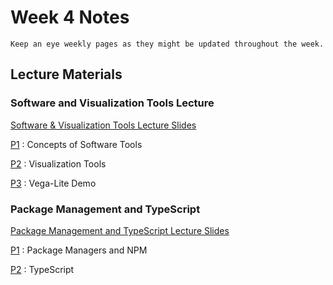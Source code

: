 Week 4 Notes
============================

```{note}
Keep an eye weekly pages as they might be updated throughout the week.
```

## Lecture Materials

### Software and Visualization Tools Lecture
<a href="../resources/10_11_21-data_viz.pdf">Software & Visualization Tools Lecture Slides</a>

[P1](https://uci.yuja.com/V/Video?v=2131845&node=7971430&a=1160569993&autoplay=1)
: Concepts of Software Tools

[P2](https://uci.yuja.com/V/Video?v=2132775&node=7973430&a=1950270015&autoplay=1)
: Visualization Tools

[P3](https://uci.yuja.com/V/Video?v=2132781&node=7973437&a=741629184&autoplay=1)
: Vega-Lite Demo

### Package Management and TypeScript

<a href="../resources/10_11_21-typescript.pdf">Package Management and TypeScript Lecture Slides</a>

[P1](https://uci.yuja.com/V/Video?v=2139427&node=7986329&a=687828677&autoplay=1)
: Package Managers and NPM

[P2](https://uci.yuja.com/V/Video?v=2139475&node=7986398&a=1002853321&autoplay=1)
: TypeScript

